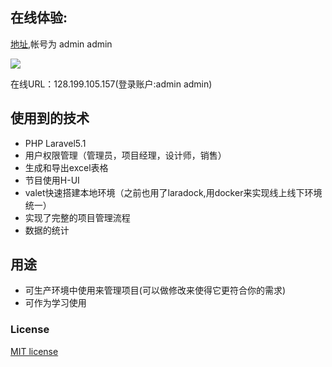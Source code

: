 ## 在线体验:
[地址](http://128.199.105.157),帐号为 admin admin

![](http://i2.buimg.com/4851/58a819af65fc4bf7.png)

在线URL：128.199.105.157(登录账户:admin admin)

## 使用到的技术
- PHP Laravel5.1
- 用户权限管理（管理员，项目经理，设计师，销售）
- 生成和导出excel表格
- 节目使用H-UI
- valet快速搭建本地环境（之前也用了laradock,用docker来实现线上线下环境统一）
- 实现了完整的项目管理流程
- 数据的统计

## 用途

- 可生产环境中使用来管理项目(可以做修改来使得它更符合你的需求)
- 可作为学习使用

### License
 [MIT license](http://opensource.org/licenses/MIT)
